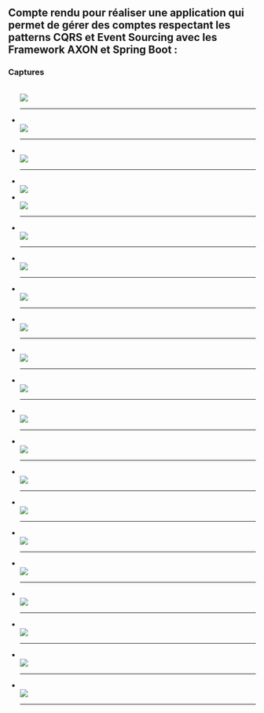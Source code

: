 <h2>Compte rendu pour réaliser une application qui permet de gérer des comptes respectant les patterns CQRS et Event Sourcing avec les Framework AXON et Spring Boot :</h2>
<h3>Captures </h3>

<ul>
   
<br>
<img src="./IMG/img01.png"/>
<hr/>
<li></li>
<img src="./IMG/img02.png"/>
<hr/>
<li></li>
<img src="./IMG/img03.png"/>

<hr/>

<li></li>
<img src="./IMG/img04.png"/>
<li></li>
<img src="./IMG/img05.png"/>
<hr/>
<li></li>
<img src="./IMG/img06.png"/>
<hr/>
<li></li>
<img src="./IMG/img07.png"/>
<hr/>
<li></li>
<img src="./IMG/img08.png"/>
<hr/>
<li></li>
<img src="./IMG/img09.png"/>
<hr/><li></li>
<img src="./IMG/img10.png"/>
<hr/><li></li>
<img src="./IMG/img11.png"/>
<hr/><li></li>
<img src="./IMG/img12.png"/>
<hr/>
<li></li>
<img src="./IMG/img13.png"/>
<hr/>
<li></li>
<img src="./IMG/img14.png"/>
<hr/>
<li></li>
<img src="./IMG/img15.png"/>
<hr/>
<li></li>
<img src="./IMG/img16.png"/>
<hr/>
<li></li>
<img src="./IMG/img17.png"/>
<hr/>
<li></li>
<img src="./IMG/img18.png"/>
<hr/>
<li></li>
<img src="./IMG/img19.png"/>
<hr/>
<li></li>
<img src="./IMG/img20.png"/>
<hr/>
<li></li>
<img src="./IMG/img21.png"/>
<hr/>
</ul>









